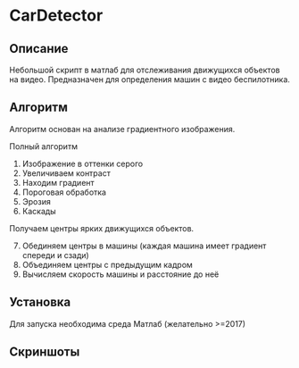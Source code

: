 # CarDetector

##  Описание
Небольшой скрипт в матлаб для отслеживания движущихся объектов на видео. Предназначен для определения машин  с видео беспилотника. 

## Алгоритм
Алгоритм основан на анализе градиентного изображения. 

Полный алгоритм
1. Изображение в оттенки серого
2. Увеличиваем контраст
3. Находим градиент
4. Пороговая обработка
5. Эрозия
6. Каскады

Получаем центры ярких движущихся объектов.

7. Обединяем центры в машины (каждая машина имеет градиент спереди и сзади)
8. Объединяем центры с предыдущим кадром
9. Вычисляем скорость машины и расстояние до неё

  ## Установка
  Для запуска необходима среда Матлаб (желательно >=2017)
  
  ## Скриншоты
  
